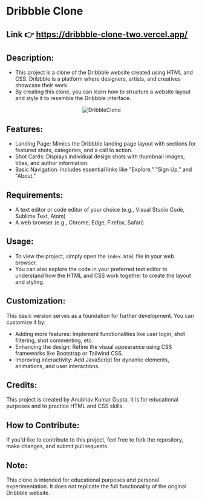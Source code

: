 # Dribbble Clone 

## Link 👉  https://dribbble-clone-two.vercel.app/

## Description:
- This project is a clone of the Dribbble website created using HTML and CSS. Dribbble is a platform where designers, artists, and creatives showcase their work.
- By creating this clone, you can learn how to structure a website layout and style it to resemble the Dribbble interface.


<div align="center">
  <img src="https://github.com/AnubhavKumarGupta/Dribbble_Clone/raw/main/2024-04-2113-25-14-ezgif.com-video-to-gif-converter.gif" alt="DribbleClone">
</div>


## Features:
- Landing Page: Mimics the Dribbble landing page layout with sections for featured shots, categories, and a call to action.
- Shot Cards: Displays individual design shots with thumbnail images, titles, and author information.
- Basic Navigation: Includes essential links like "Explore," "Sign Up," and "About."

## Requirements:

- A text editor or code editor of your choice (e.g., Visual Studio Code, Sublime Text, Atom)
- A web browser (e.g., Chrome, Edge, Firefox, Safari)

## Usage:
- To view the project, simply open the `index.html` file in your web browser. 
- You can also explore the code in your preferred text editor to understand how the HTML and CSS work together to create the layout and styling.

## Customization:

This basic version serves as a foundation for further development. You can customize it by:

- Adding more features: Implement functionalities like user login, shot filtering, shot commenting, etc.
- Enhancing the design: Refine the visual appearance using CSS frameworks like Bootstrap or Tailwind CSS.
- Improving interactivity: Add JavaScript for dynamic elements, animations, and user interactions.

## Credits:
This project is created by Anubhav Kumar Gupta. It is for educational purposes and to practice HTML and CSS skills.

## How to Contribute:
If you'd like to contribute to this project, feel free to fork the repository, make changes, and submit pull requests.

## Note:

This clone is intended for educational purposes and personal experimentation. It does not replicate the full functionality of the original Dribbble website.


